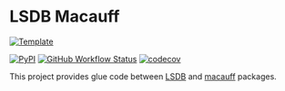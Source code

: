 # LSDB Macauff

[![Template](https://img.shields.io/badge/Template-LINCC%20Frameworks%20Python%20Project%20Template-brightgreen)](https://lincc-ppt.readthedocs.io/en/latest/)

[![PyPI](https://img.shields.io/pypi/v/lsdb_macauff?color=blue&logo=pypi&logoColor=white)](https://pypi.org/project/lsdb_macauff/)
[![GitHub Workflow Status](https://img.shields.io/github/actions/workflow/status/macauff/lsdb_macauff/smoke-test.yml)](https://github.com/macauff/lsdb_macauff/actions/workflows/smoke-test.yml)
[![codecov](https://codecov.io/gh/macauff/lsdb_macauff/branch/main/graph/badge.svg)](https://codecov.io/gh/macauff/lsdb_macauff)

This project provides glue code between [LSDB](https://github.com/astronomy-commons/lsdb) and [macauff](https://github.com/macauff/macauff) packages.
